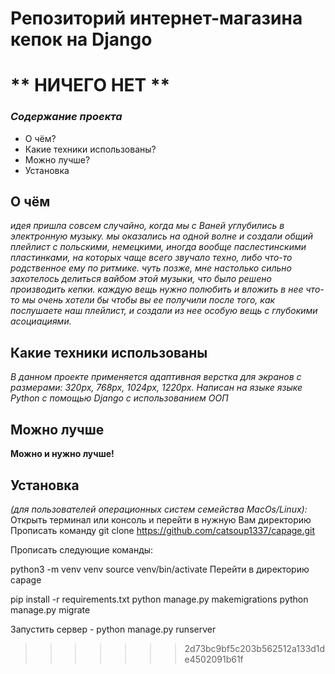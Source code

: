 Репозиторий интернет-магазина кепок на Django
=======


# ** НИЧЕГО НЕТ ** 
### *Содержание проекта*
* О чём?
* Какие техники использованы?
* Можно лучше?
* Установка

## **О чём**

*идея пришла совсем случайно, когда мы с Ваней углубились в электронную музыку. мы оказались на одной волне и создали общий плейлист с польскими, немецкими, иногда вообще паслестинскими пластинками, на которых чаще всего звучало техно, либо что-то родственное ему по ритмике. чуть позже, мне настолько сильно захотелось делиться вайбом этой музыки, что было решено производить кепки. каждую вещь нужно полюбить и вложить в нее что-то мы очень хотели бы чтобы вы ее получили после того, как послушаете наш плейлист, и создали из нее особую вещь с глубокими асоциациями.*

## **Какие техники использованы**

*В данном проекте применяется адаптивная верстка для экранов с размерами: 320px, 768px, 1024px, 1220px.*
*Написан на языке языке Python с помощью Django с использованием ООП*

## **Можно лучше**

**Можно и нужно лучше!**

## **Установка**
*(для пользователей операционных систем семейства MacOs/Linux):*
  Открыть терминал или консоль и перейти в нужную Вам директорию
  Прописать команду git clone https://github.com/catsoup1337/capage.git

  Прописать следующие команды:


  python3 -m venv venv
  source venv/bin/activate
  Перейти в директорию capage

  pip install -r requirements.txt
  python manage.py makemigrations
  python manage.py migrate
  
  Запустить сервер - python manage.py runserver
>>>>>>> 2d73bc9bf5c203b562512a133d1de4502091b61f

